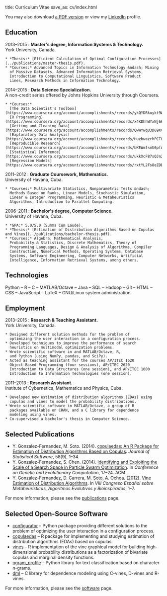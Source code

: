 title: Curriculum Vitae
save_as: cv/index.html

You may also download
[a PDF version]({attach}yasser_gonzalez.pdf "Yasser Gonzalez — Curriculum Vitae")
or view my [LinkedIn](https://linkedin.com/in/yasserglez) profile.

## Education

2013&ndash;2015
:   **Master's degree, Information Systems & Technology.**<br>
    York University, Canada.

    * *Thesis:* [Efficient Calculation of Optimal Configuration Processes](../publications/master-thesis.pdf).
    * *Courses:* Advanced Topics in Information Technology &ndash; Mining
      of Massive Datasets, Advanced Information Retrieval Systems,
      Introduction to Computational Linguistics, Software Product
      Lines, Research Methods in Information Technology.

2014&ndash;2015
:   **Data Science Specialization.**<br>
    A non-credit series offered by Johns Hopkins University through Coursera.

    * *Courses:*
      [The Data Scientist's Toolbox](https://www.coursera.org/account/accomplishments/records/ykQYDRkuykt9WWr7),
      [R Programming](https://www.coursera.org/account/accomplishments/records/x4KDhhWYxNj6HG2t),
      [Getting and Cleaning Data](https://www.coursera.org/account/accomplishments/records/QwWYwqU3D69XVpvd),
      [Exploratory Data Analysis](https://www.coursera.org/account/accomplishments/records/HuzbwazrhPCTHMrX),
      [Reproducible Research](https://www.coursera.org/account/accomplishments/records/bKEWmfsmU6pfA2V6),
      [Statistical Inference](https://www.coursera.org/account/accomplishments/records/ukkXcF87sQJn27f3),
      [Regression Models](https://www.coursera.org/account/accomplishments/records/rxtYL2Fs8eZDByKa).

2011&ndash;2012
:   **Graduate Coursework, Mathematics.**<br>
    University of Havana, Cuba.

    * *Courses:* Multivariate Statistics, Nonparametric Tests &ndash;
      Methods Based on Ranks, Linear Models, Stochastic Simulation,
      Linear & Integer Programming, Heuristic & Metaheuristics
      Algorithms, Introduction to Parallel Computing.

2006&ndash;2011
:   **Bachelor's degree, Computer Science.**<br>
    University of Havana, Cuba.

    * *GPA:* 5.0/5.0 (Summa Cum Laude).
    * *Thesis:* [Estimation of Distribution Algorithms Based on Copulas and Vines](../publications/bachelor-thesis.pdf).
    * *Courses:* Algebra, Mathematical Analysis,
      Probability & Statistics, Discrete Mathematics, Theory of
      Programming Languages, Design & Analysis of Algorithms, Compiler
      Construction, Numerical Methods, Operating Systems, Database
      Systems, Software Engineering, Computer Networks, Artificial
      Intelligence, Information Retrieval Systems, among others.

## Technologies

Python &ndash; R &ndash; C &ndash; MATLAB/Octave &ndash; Java &ndash; SQL &ndash; Hadoop &ndash; Git &ndash;
HTML &ndash; CSS &ndash; JavaScript &ndash; LaTeX &ndash; GNU/Linux system administration.

## Employment

2013&ndash;2015
:   **Research & Teaching Assistant.**<br>
    York University, Canada.

    * Designed different solution methods for the problem of
      optimizing the user interaction in a configuration process.
    * Developed techniques to improve the performance of search
      heuristics on multimodal optimization problems.
    * Wrote scientific software in and MATLAB/Octave, R,
      and Python (using NumPy, pandas, and SciPy).
    * Acted as teaching assistant for the courses AP/ITEC 1620
      Object-Based Programming (four sessions), AP/ITEC 2620
      Introduction to Data Structures (one session), and AP/ITEC 1000
      Introduction to Information Technologies (one session).

2011&ndash;2013
:   **Research Assistant.**<br>
    Institute of Cybernetics, Mathematics and Physics, Cuba.

    * Developed new estimation of distribution algorithms (EDAs) using
      copulas and vines to model the probability distributions.
    * Wrote scientific software in MATLAB/Octave, a group of R
      packages available on CRAN, and a C library for dependence
      modeling using vines.
    * Co-supervised a bachelor's thesis in Computer Science.

## Selected Publications

* Y. Gonzalez-Fernandez, M. Soto. (2014).
  [copulaedas: An R Package for Estimation of Distribution Algorithms Based on Copulas](http://www.jstatsoft.org/v58/i09/paper).
  *Journal of Statistical Software*, 58(9), 1&ndash;34.
* Y. Gonzalez-Fernandez, S. Chen. (2014).
  [Identifying and Exploiting the Scale of a Search Space in Particle Swarm Optimization](http://doi.acm.org/10.1145/2576768.2598280).
  In *Conference on Genetic and Evolutionary Computation*, 17&ndash;24. ACM.
* Y. Gonzalez-Fernandez, D. Carrera, M. Soto, A. Ochoa. (2012).
  [Vine Estimation of Distribution Algorithms](http://simd.albacete.org/maeb2012/papers/paper_99.pdf).
  In *VIII Congreso Español sobre Metaheurísticas, Algoritmos Evolutivos y Bioinspirados*, 1&ndash;7.

For more information, please see the [publications](/publications/) page.

## Selected Open-Source Software

* [configurator](https://github.com/yasserglez/configurator) &ndash;
  Python package providing different solutions to the problem of
  optimizing the user interaction in a configuration process.
* [copulaedas](https://github.com/yasserglez/copulaedas)
  &ndash; R package for implementing and studying estimation of
  distribution algorithms (EDAs) based on copulas.
* [vines](https://github.com/yasserglez/vines) &ndash; R implementation
  of the vine graphical model for building high-dimensional
  probability distributions as a factorization of bivariate copulas
  and marginal density functions.
* [ngram_profile](https://github.com/yasserglez/ngram_profile)
  &ndash; Python library for text classification based on character n-grams.
* [dml](https://github.com/yasserglez/dml) &ndash; C library for dependence
  modeling using C-vines, D-vines and R-vines.

For more information, please see the [software](/software/) page.
